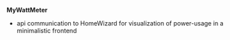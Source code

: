 **MyWattMeter**
- api communication to HomeWizard for visualization of power-usage in a minimalistic frontend
